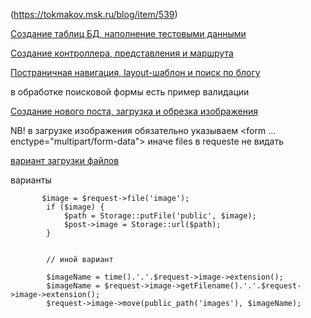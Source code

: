 
(https://tokmakov.msk.ru/blog/item/539)



 [Создание таблиц БД, наполнение тестовыми данными](https://tokmakov.msk.ru/blog/item/539)

 [Создание контроллера, представления и маршрута](https://tokmakov.msk.ru/blog/item/542)

[Постраничная навигация, layout-шаблон и поиск по блогу](https://tokmakov.msk.ru/blog/item/543)

в обработке поисковой формы есть пример валидации

[Создание нового поста, загрузка и обрезка изображения](https://tokmakov.msk.ru/blog/item/545)

NB! в загрузке изображения обязательно указываем <form ... enctype="multipart/form-data"> иначе files в requeste не видать

[вариант загрузки файлов](https://uncaughtexception.ru/2020/01/07/zagruzka-izobrazheniy-v-laravel-6-po-shagam.html)

варианты
```
       $image = $request->file('image');
        if ($image) {
            $path = Storage::putFile('public', $image);
            $post->image = Storage::url($path);
        }


        // иной вариант

        $imageName = time().'.'.$request->image->extension();  
        $imageName = $request->image->getFilename().'.'.$request->image->extension();
        $request->image->move(public_path('images'), $imageName);


```